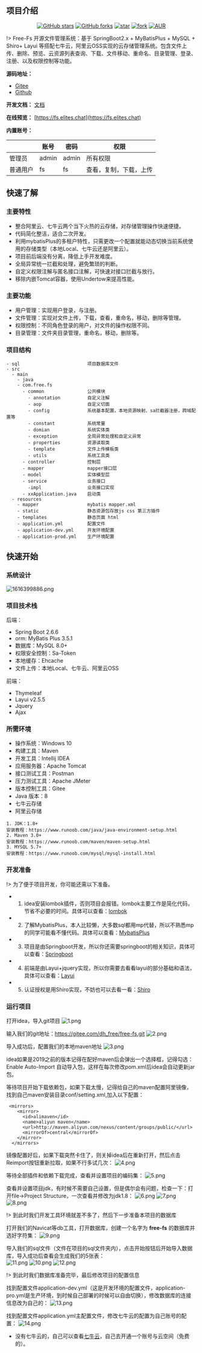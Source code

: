 ##  项目介绍

<div align="center">

[![GitHub stars](https://img.shields.io/github/stars/xddcode/free-fs?logo=github)](https://github.com/xddcode/free-fs/stargazers)
[![GitHub forks](https://img.shields.io/github/forks/xddcode/free-fs?logo=github)](https://github.com/xddcode/free-fs/network)
[![star](https://gitee.com/xddcode/free-fs/badge/star.svg?theme=dark)](https://gitee.com/xddcode/free-fs/stargazers)
[![fork](https://gitee.com/xddcode/free-fs/badge/fork.svg?theme=dark)](https://gitee.com/xddcode/free-fs/members)
[![AUR](https://img.shields.io/badge/license-Apache%20License%202.0-blue.svg)](https://gitee.com/xddcode/free-fs/blob/master/LICENSE)
</div>

!> Free-Fs 开源文件管理系统：基于 SpringBoot2.x + MyBatisPlus + MySQL + Shiro+ Layui 等搭配七牛云，阿里云OSS实现的云存储管理系统。包含文件上传、删除、预览、云资源列表查询、下载、文件移动、重命名、目录管理、登录、注册、以及权限控制等功能。

**源码地址：**

+ [Gitee](https://www.gitee.com/dh_free/free-fs)
+ [Github](https://www.github.com/dh-free/free-fs)

**开发文档：**
[文档](https://xddcode.github.io/fs-doc/)

**在线预览：**
[https://fs.elites.chat](https://fs.elites.chat)

**内置账号：**

|     |   账号  |   密码|   权限  |
|---  |--- | --- | --- |
|  管理员   |  admin   |  admin   | 所有权限  |
|  普通用户   |  fs|  fs   | 查看，复制，下载，上传 |

##  快速了解
### 主要特性
- 整合阿里云、七牛云两个当下火热的云存储，对存储管理操作快速便捷。
- 代码简化整洁，适合二次开发。
- 利用mybatisPlus的多租户特性，只需更改一个配置就能动态切换当前系统使用的存储类型（本地Local、七牛云还是阿里云）。
- 项目前后端没有分离，降低上手开发难度。
- 全局异常统一拦截和处理，避免繁琐的判断。
- 自定义权限注解与匿名接口注解，可快速对接口拦截与放行。
- 移除内嵌Tomcat容器，使用Undertow来提高性能。

### 主要功能
- 用户管理：实现用户登录，与注册。
- 文件管理：实现对文件上传，下载，查看，重命名，移动，删除等管理。
- 权限控制：不同角色登录的用户，对文件的操作权限不同。
- 目录管理：文件夹目录管理，重命名，移动，删除等。

### 项目结构

```
- sql                         项目数据库文件
- src
  - main
    - java
    - com.free.fs
      - common                公共模块
        - annotation          自定义注解
        - aop                 自定义切面
        - config              系统基本配置，本地资源映射、sa拦截器注册，跨域配置等
        - constant            系统常量
        - domian              系统实体类
        - exception           全局异常处理和自定义异常
        - properties          资源读取类
        - template            文件上传模板类
        - utils               系统工具类
      - controller            控制层
      - mapper                mapper接口层
      - model                 实体模型层
      - service               业务接口
        -impl                 业务接口实现
      - xxApplication.java    启动类
  - resources
    - mapper                  mybatis mapper.xml
    - static                  静态资源包存放js css 第三方插件
    - templates               静态页面 html
    - application.yml         配置文件
    - application-dev.yml     开发环境配置
    - application-prod.yml    生产环境配置
```

## 快速开始

### 系统设计
![](https://dh_free.gitee.io/images/img/1616399886.png "1616399886.png")

### 项目技术栈
后端：

- Spring Boot 2.6.6
- orm: MyBatis Plus 3.5.1
- 数据库：MySQL 8.0+
- 权限安全控制：Sa-Token
- 本地缓存：Ehcache
- 文件上传：本地Local、七牛云、阿里云OSS

前端：

- Thymeleaf
- Layui v2.5.5
- Jquery
- Ajax

### 所需环境
- 操作系统：Windows 10
- 构建工具：Maven
- 开发工具：Intellij IDEA
- 应用服务器：Apache Tomcat
- 接口测试工具：Postman
- 压力测试工具：Apache JMeter
- 版本控制工具：Gitee
- Java 版本：8
- 七牛云存储
- 阿里云存储


```
1. JDK：1.8+ 
安装教程：https://www.runoob.com/java/java-environment-setup.html
2. Maven 3.0+
安装教程：https://www.runoob.com/maven/maven-setup.html
3. MYSQL 5.7+
安装教程：https://www.runoob.com/mysql/mysql-install.html
```


### 开发准备
!> 为了便于项目开发，你可能还需以下准备。

+ 1. idea安装lombok插件，否则项目会报错。lombok主要工作是简化代码，节省不必要的时间。具体可以查看：[lombok](https://www.jianshu.com/p/2543c71a8e45)
+ 2. 了解MybatisPlus，本人比较懒，大多数sql都用mp代替，所以不熟悉mp的同学可能看不懂代码。具体可以查看：[MybatisPlus](https://mp.baomidou.com/)
+ 3. 项目是由Springboot开发，所以你还需要springboot的相关知识，具体可以查看：[Springboot](https://blog.csdn.net/tengshe789/article/details/81488477)
+ 4. 前端是由Layui+jquery实现，所以你需要去看看layui的部分基础和语法，具体可以查看：[Layui](https://www.layui.com/doc/)
+ 5. 认证授权是用Shiro实现，不妨也可以去看一看：[Shiro](https://blog.csdn.net/aimashi620/article/details/80880007)

### 运行项目
打开idea，导入git项目
![](https://dh_free.gitee.io/images/img/1.png "1.png")

输入我们的git地址：https://gitee.com/dh_free/free-fs.git
![](https://dh_free.gitee.io/images/img/2.png "2.png")

导入成功后，配置我们的本地maven地址
![](https://dh_free.gitee.io/images/img/3.png "3.png")

idea如果是2019之前的版本记得在配好maven后会弹出一个选择框，记得勾选：Enable Auto-Import 自动导入包，这样在每次修改pom.xml后idea会自动更新jar包。

等待项目开始下载依赖包，如果下载太慢，记得给自己的maven配置阿里镜像，找到自己maven安装目录conf/setting.xml,加入以下配置：

```
 <mirrors>
    <mirror>  
      <id>alimaven</id>  
      <name>aliyun maven</name>  
      <url>http://maven.aliyun.com/nexus/content/groups/public/</url>  
      <mirrorOf>central</mirrorOf>          
    </mirror> 
  </mirrors>
```

镜像配置好后，如果下载突然卡住了，则关掉idea后在重新打开，然后点击Reimport按钮重新拉取，如果不行多试几次：
![](https://dh_free.gitee.io/images/img/4.png "4.png")

等待全部插件和依赖下载完成，查看并设置项目的编码集：
![](https://dh_free.gitee.io/images/img/5.png "5.png")

查看并设置项目jdk，有时候不需要自己设置，但是偶尔会有问题，检查一下：打开file->Project Structure，一次查看并修改为jdk1.8：
![](https://dh_free.gitee.io/images/img/6.png "6.png")
![](https://dh_free.gitee.io/images/img/7.png "7.png")
![](https://dh_free.gitee.io/images/img/8.png "8.png")

!> 到此时我们开发工具环境就差不多了，然后下一步准备本项目的数据库

打开我们的Navicat等db工具，打开数据库，创建一个名字为 **free-fs** 的数据库并选好字符集：
![](https://dh_free.gitee.io/images/img/9.png "9.png")

导入我们的sql文件（文件在项目的sql文件夹内），点击开始按钮后开始导入数据库，导入成功后查看会生成我们的5张表：  
![](https://dh_free.gitee.io/images/img/11.png "11.png")
![](https://dh_free.gitee.io/images/img/10.png "10.png")
![](https://dh_free.gitee.io/images/img/12.png "12.png")

!> 到此时我们数据库准备完毕，最后修改项目的配置信息

找到配置文件application-dev.yml（这是开发环境的配置文件，application-pro.yml是生产环境，到时候自己部署的时候可以自由切换），修改数据库的连接信息改为自己的：
![](https://dh_free.gitee.io/images/img/13.png "13.png")

找到配置文件application.yml主配置文件，修改七牛云的配置为自己账号的配置：
![](https://dh_free.gitee.io/images/img/14.png "14.png")

- 没有七牛云的，自己可以查看[七牛云](http://)，自己去开通一个账号与云空间（免费的）。
